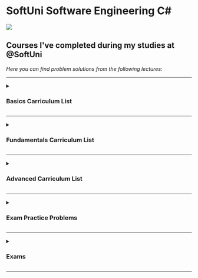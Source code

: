 # SoftUni Software Engineering C#
<img src="https://capsule-render.vercel.app/api?type=waving&color=timeGradient&height=300&section=header&text=SoftUni-Courses&fontSize=90" />
<h2>Courses I've completed during my studies at @SoftUni</h2>
<em>Here you can find problem solutions from the following lectures:</em>

***
<details>
<summary><h3>Basics Carriculum List</summary>

1. [**First Steps In Coding**](https://github.com/AleksManolow/SoftUni-CSharp/tree/main/C%23Basic/week01_First%20steps%20in%20programming)
2. [**Conditional Statements**](https://github.com/AleksManolow/SoftUni-CSharp/tree/main/C%23Basic/week02_Checks)
3. [**Nested Conditional Statements**](https://github.com/AleksManolow/SoftUni-CSharp/tree/main/C%23Basic/week03_More%20complex%20checks)
4. [**For Loop**](https://github.com/AleksManolow/SoftUni-CSharp/tree/main/C%23Basic/week04_For-cycle)
5. [**While Loop**](https://github.com/AleksManolow/SoftUni-CSharp/tree/main/C%23Basic/week05_While-cycle)
6. [**Nested Loops**](https://github.com/AleksManolow/SoftUni-CSharp/tree/main/C%23Basic/week06_Nested%20cycles)
 </details>
 
***
 <details>
 <summary><h3>Fundamentals Carriculum List</summary>
 
1. [**Basic Syntax, Conditional Statements and Loops**](https://github.com/AleksManolow/SoftUni-CSharp/tree/main/C%23Fundamentals/week01_Basic%20Syntax%2C%20Conditional%20Statements%20and%20Loops)
2. [**Data Types and Variables**](https://github.com/AleksManolow/SoftUni-CSharp/tree/main/C%23Fundamentals/week02_Data%20Types%20and%20Variables)
3. [**Arrays**](https://github.com/AleksManolow/SoftUni-CSharp/tree/main/C%23Fundamentals/week03_Arrays)
4. [**Methods**](https://github.com/AleksManolow/SoftUni-CSharp/tree/main/C%23Fundamentals/week04_Methods)
5. [**Lists**](https://github.com/AleksManolow/SoftUni-CSharp/tree/main/C%23Fundamentals/week05_List)  
6. [**Objects and Classes**](https://github.com/AleksManolow/SoftUni-CSharp/tree/main/C%23Fundamentals/week06_Objects%20and%20Classes)
7. [**Associative Arrays**](https://github.com/AleksManolow/SoftUni-CSharp/tree/main/C%23Fundamentals/week07_Associative%20Arrays)  
8. [**Text Processing**](https://github.com/AleksManolow/SoftUni-CSharp/tree/main/C%23Fundamentals/week08_Text%20Processing)
9. [**Regular Expressions**](https://github.com/AleksManolow/SoftUni-CSharp/tree/main/C%23Fundamentals/week09_Regular%20Expressions)
  </details>
  
***
 <details>
 <summary><h3>Advanced Carriculum List</summary>
 
1. [**Stacks and Queues**](https://github.com/AleksManolow/SoftUni-CSharp/tree/main/C%23Advanced/week01_Stacks%20and%20Queues)
2. [**Multidimentional Arrays**](https://github.com/AleksManolow/SoftUni-CSharp/tree/main/C%23Advanced/week02_Multidimensional%20Arrays)
3. [**Sets and Dictionaries**](https://github.com/AleksManolow/SoftUni-CSharp/tree/main/C%23Advanced/week03_Sets%20and%20Dictionaries%20Advanced)
4. [**Streams, Files and Directories**](https://github.com/AleksManolow/SoftUni-CSharp/tree/main/C%23Advanced/week04_Streams%2C%20Files%20and%20Directories)
5. [**Functional Programming**](https://github.com/AleksManolow/SoftUni-CSharp/tree/main/C%23Advanced/week05_Functional%20Programming)
6. [**Defining Classes**](https://github.com/AleksManolow/SoftUni-CSharp/tree/main/C%23Advanced/week06_Defining%20Classes)
7. [**Generics**](https://github.com/AleksManolow/SoftUni-CSharp/tree/main/C%23Advanced/week07_Generics)
8. [**Iterators and Comparators**](https://github.com/AleksManolow/SoftUni-CSharp/tree/main/C%23Advanced/week08_Iterators%20and%20Comparators)
9. [**Algorithms Introduction**](https://github.com/AleksManolow/SoftUni-CSharp/tree/main/C%23Advanced/week09_Algorithms%20Introduction)
  </details>
    
***
 <details>
 <summary><h3>Exam Practice Problems</summary>
  
Here you can find exam problems I used for practice:
1. [**Basics**]()
2. [**Fundamentals**](https://github.com/AleksManolow/SoftUni-CSharp/tree/main/C%23Fundamentals/Exam%20Preparation) 
3. [**Advanced**](https://github.com/AleksManolow/SoftUni-CSharp/tree/main/C%23Advanced/Exam%20Preparations)
  </details>
  
***
 <details>
 <summary><h3>Exams</summary>
  
 1. [**Basics**](https://github.com/AleksManolow/SoftUni-CSharp/tree/main/C%23Basic/Exam)
 2. [**Fundamentals**](https://github.com/AleksManolow/SoftUni-CSharp/tree/main/C%23Fundamentals/Exam)
 3. [**Advanced**](https://github.com/AleksManolow/SoftUni-CSharp/tree/main/C%23Advanced/Exam)
 </details>
 
 ***
